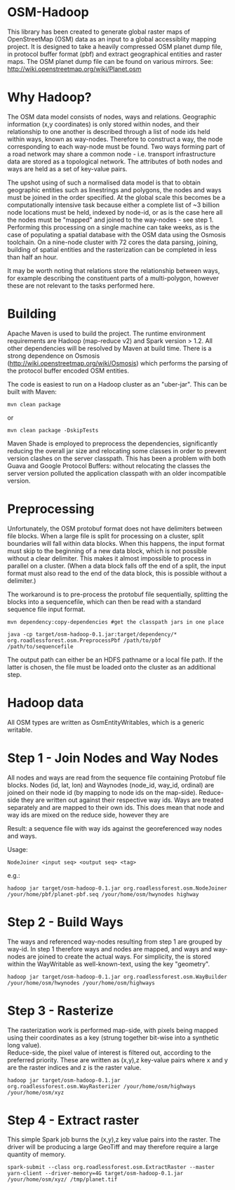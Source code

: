 OSM-Hadoop
==========
This library has been created to generate global raster maps of OpenStreetMap (OSM) data as an input to a global accessiblity mapping project.
It is designed to take a heavily compressed OSM planet dump file, in protocol buffer format (pbf) and extract geographical entities and raster maps.
The OSM planet dump file can be found on various mirrors. See: http://wiki.openstreetmap.org/wiki/Planet.osm

Why Hadoop?
===========
The OSM data model consists of nodes, ways and relations.
Geographic information (x,y coordinates) is only stored within nodes, and their relationship to one another is described through a list of node ids held within ways, known as way-nodes.
Therefore to construct a way, the node corresponding to each way-node must be found. Two ways forming part of a road network may share a common node - i.e. transport infrastructure data are stored as a topological network.
The attributes of both nodes and ways are held as a set of key-value pairs.

The upshot using of such a normalised data model is that to obtain geographic entities such as linestrings and polygons, 
the nodes and ways must be joined in the order specified. At the global scale this becomes be a computationally intensive task because either a complete list of ~3 billion node locations must be held, indexed by node-id, or as is the case here all the nodes must be "mapped" and joined to the way-nodes - see step 1.  
Performing this processing on a single machine can take weeks, as is the case of populating a spatial database with the OSM data using the Osmosis toolchain.  On a nine-node cluster with 72 cores the data parsing, joining, building of spatial entities and the rasterization can be completed in less than half an hour.

It may be worth noting that relations store the relationship between ways, for example describing the constituent parts of a multi-polygon, however these are not relevant to the tasks performed here.


Building
========
Apache Maven is used to build the project. The runtime environment requirements are Hadoop (map-reduce v2) and Spark version > 1.2. All other dependencies will be resolved by Maven at build time.
There is a strong dependence on Osmosis (http://wiki.openstreetmap.org/wiki/Osmosis) which performs the parsing of the protocol buffer encoded OSM entities.

The code is easiest to run on a Hadoop cluster as an "uber-jar".  This can be built with Maven:

```
mvn clean package 
```

or

```
mvn clean package -DskipTests
```

Maven Shade is employed to preprocess the dependencies, significantly reducing the overall jar size and relocating some classes in order to prevent version clashes on the server classpath. 
This has been a problem with both Guava and Google Protocol Buffers: without relocating the classes the server version polluted the application classpath with an older incompatible version.


Preprocessing
=============

Unfortunately, the OSM protobuf format does not have delimiters between file blocks. 
When a large file is split for processing on a cluster, split boundaries will fall within data blocks. 
When this happens, the input format must skip to the beginning of a new data block, which is not possible without a clear delimiter. 
This makes it almost impossible to process in parallel on a cluster.
(When a data block falls off the end of a split, the input format must also read to the end of the data block, this is possible without a delimiter.)

The workaround is to pre-process the protobuf file sequentially, splitting the blocks into a sequencefile, which can then be read with a standard sequence file input format.

```
mvn dependency:copy-dependencies #get the classpath jars in one place
```

```
java -cp target/osm-hadoop-0.1.jar:target/dependency/* org.roadlessforest.osm.PreprocessPbf /path/to/pbf /path/to/sequencefile
```

The output path can either be an HDFS pathname or a local file path. If the latter is chosen, the file must be loaded onto the cluster as an additional step.


Hadoop data
===========
All OSM types are written as OsmEntityWritables, which is a generic writable.


Step 1 - Join Nodes and Way Nodes
=================================
All nodes and ways are read from the sequence file containing Protobuf file blocks.
Nodes (id, lat, lon) and Waynodes (node_id, way_id, ordinal) are joined on their node id (by mapping to node ids on the map-side).
Reduce-side they are written out against their respective way ids. 
Ways are treated separately and are mapped to their own ids.
This does mean that node and way ids are mixed on the reduce side, however they are 

Result: a sequence file with way ids against the georeferenced way nodes and ways.

Usage: 
```
NodeJoiner <input seq> <output seq> <tag>
```

e.g.:
```
hadoop jar target/osm-hadoop-0.1.jar org.roadlessforest.osm.NodeJoiner  /your/home/pbf/planet-pbf.seq /your/home/osm/hwynodes highway
```


Step 2 - Build Ways
===================
The ways and referenced way-nodes resulting from step 1 are grouped by way-id. In step 1 therefore ways and nodes are mapped, and ways and way-nodes are joined to create the actual ways.
For simplicity, the  is stored within the WayWritable as well-known-text, using the key "geometry".

```
hadoop jar target/osm-hadoop-0.1.jar org.roadlessforest.osm.WayBuilder  /your/home/osm/hwynodes /your/home/osm/highways
```

Step 3 - Rasterize
============================
The rasterization work is performed map-side, with pixels being mapped using their coordinates as a key (strung together bit-wise into a synthetic long value).  
Reduce-side, the pixel value of interest is filtered out, according to the preferred priority. 
These are written as (x,y),z key-value pairs where x and y are the raster indices and z is the raster value.

```
hadoop jar target/osm-hadoop-0.1.jar org.roadlessforest.osm.WayRasterizer /your/home/osm/highways /your/home/osm/xyz
```


Step 4 - Extract raster
============================
This simple Spark job burns the (x,y),z key value pairs into the raster.
The driver will be producing a large GeoTiff and may therefore require a large quantity of memory.

```
spark-submit --class org.roadlessforest.osm.ExtractRaster --master yarn-client --driver-memory=4G target/osm-hadoop-0.1.jar /your/home/osm/xyz/ /tmp/planet.tif
```


